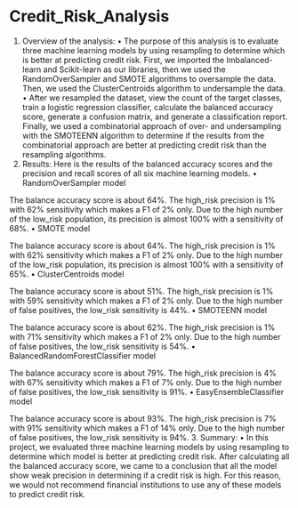 # Credit_Risk_Analysis
1.	Overview of the analysis:
•	The purpose of this analysis is to evaluate three machine learning models by using resampling to determine which is better at predicting credit risk. First, we imported the  Imbalanced-learn and Scikit-learn as our libraries, then we used the RandomOverSampler and SMOTE algorithms to oversample the data. Then, we used the ClusterCentroids algorithm to undersample the data. 
•	After we resampled the dataset, view the count of the target classes, train a logistic regression classifier, calculate the balanced accuracy score, generate a confusion matrix, and generate a classification report. Finally, we used a combinatorial approach of over- and undersampling with the SMOTEENN algorithm to determine if the results from the combinatorial approach are better at predicting credit risk than the resampling algorithms. 
2.	Results:
Here is the results of the balanced accuracy scores and the precision and recall scores of all six machine learning models. 
•	RandomOverSampler model
 
 
The balance accuracy score is about 64%.  The high_risk precision is 1% with 62% sensitivity which makes a F1 of 2% only.
Due to the high number of the low_risk population, its precision is almost 100% with a sensitivity of 68%.
•	SMOTE model
 
 
The balance accuracy score is about 64%.  The high_risk precision is 1% with 62% sensitivity which makes a F1 of 2% only.
Due to the high number of the low_risk population, its precision is almost 100% with a sensitivity of 65%.
•	ClusterCentroids model
 
 
The balance accuracy score is about 51%.  The high_risk precision is 1% with 59% sensitivity which makes a F1 of 2% only. Due to the high number of false positives, the low_risk sensitivity is 44%.
•	SMOTEENN model
 
 
The balance accuracy score is about 62%.  The high_risk precision is 1% with 71% sensitivity which makes a F1 of 2% only. Due to the high number of false positives, the low_risk sensitivity is 54%.
•	BalancedRandomForestClassifier model
 

 
The balance accuracy score is about 79%.  The high_risk precision is 4% with 67% sensitivity which makes a F1 of 7% only. Due to the high number of false positives, the low_risk sensitivity is 91%.
•	EasyEnsembleClassifier model
 
 
The balance accuracy score is about 93%.  The high_risk precision is 7% with 91% sensitivity which makes a F1 of 14% only. Due to the high number of false positives, the low_risk sensitivity is 94%.
3.	Summary:
•	In this project, we evaluated three machine learning models by using resampling to determine which model is better at predicting credit risk. After calculating all the balanced accuracy score, we came to a conclusion that all the model show weak precision in determining if a credit risk is high. For this reason, we would not recommend financial institutions to use any of these models to predict credit risk.

